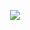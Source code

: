 <p align="center">
  <img src="https://capsule-render.vercel.app/api?type=waving&color=gradient&text=Hi%20there%20👋&height=200&section=header"/>
</p>

<!--
**cryphon/cryphon** is a ✨ _special_ ✨ repository because its `README.md` (this file) appears on your GitHub profile.

Here are some ideas to get you started:

- 🔭 I’m currently working on ...
- 🌱 I’m currently learning ...
- 👯 I’m looking to collaborate on ...
- 🤔 I’m looking for help with ...
- 💬 Ask me about ...
- 📫 How to reach me: ...
- 😄 Pronouns: ...
- ⚡ Fun fact: ...
-->
